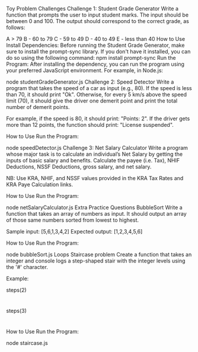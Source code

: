Toy Problem Challenges
Challenge 1: Student Grade Generator
Write a function that prompts the user to input student marks. The input should be between 0 and 100. The output should correspond to the correct grade, as follows:

A > 79
B - 60 to 79
C - 59 to 49
D - 40 to 49
E - less than 40
How to Use
Install Dependencies: Before running the Student Grade Generator, make sure to install the prompt-sync library. If you don't have it installed, you can do so using the following command:
npm install prompt-sync
Run the Program: After installing the dependency, you can run the program using your preferred JavaScript environment. For example, in Node.js:

node studentGradeGenerator.js
Challenge 2: Speed Detector
Write a program that takes the speed of a car as input (e.g., 80). If the speed is less than 70, it should print "Ok". Otherwise, for every 5 km/s above the speed limit (70), it should give the driver one demerit point and print the total number of demerit points.

For example, if the speed is 80, it should print: "Points: 2". If the driver gets more than 12 points, the function should print: "License suspended".

How to Use
Run the Program:

node speedDetector.js
Challenge 3: Net Salary Calculator
Write a program whose major task is to calculate an individual’s Net Salary by getting the inputs of basic salary and benefits. Calculate the payee (i.e. Tax), NHIF Deductions, NSSF Deductions, gross salary, and net salary.

NB: Use KRA, NHIF, and NSSF values provided in the KRA Tax Rates and KRA Paye Calculation links.

How to Use
Run the Program:

node netSalaryCalculator.js
Extra Practice Questions
BubbleSort
Write a function that takes an array of numbers as input. It should output an array of those same numbers sorted from lowest to highest.

Sample input: [5,6,1,3,4,2] Expected output: [1,2,3,4,5,6]

How to Use
Run the Program:

node bubbleSort.js
Loops
Staircase problem
Create a function that takes an integer and console logs a step-shaped stair with the integer levels using the '#' character.

Example:

steps(2)
#
##

steps(3)
#
##
###
How to Use
Run the Program:

node staircase.js
